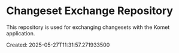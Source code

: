 # Changeset Exchange Repository

This repository is used for exchanging changesets with the Komet application.

Created: 2025-05-27T11:31:57.271933500
